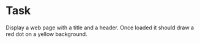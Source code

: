 # Task

Display a web page with a title and a header.
Once loaded it should draw a red dot on a yellow background.

